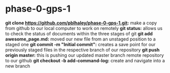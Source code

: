 # phase-0-gps-1

**git clone https://github.com/pblhaley/phase-0-gps-1.git:** make a copy from github to our local computer to work on remotely
**git status:** allows us to check the status of documents within the three stages of git
**git add awesome_page.md:** moved our new file from an unstaged position to a staged one
**git commit -m "Initial commit":** creates a save point for our previously staged files in the respective branch of our repository
**git push origin master:** this is pushing our updated master branch remote repository to our github
**git checkout -b add-command-log:** create and navigate into a new branch
